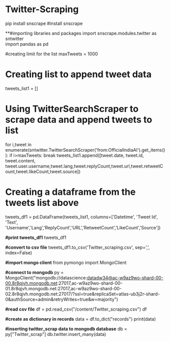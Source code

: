# Twitter-Scraping


pip install snscrape   #install snscrape

**#importing libraries and packages
import snscrape.modules.twitter as sntwitter    
import pandas as pd

#creating limit for the list
maxTweets = 1000

# Creating list to append tweet data 
tweets_list1 = []

# Using TwitterSearchScraper to scrape data and append tweets to list
for i,tweet in enumerate(sntwitter.TwitterSearchScraper('from:OfficialIndiaAI').get_items()):
    if i>maxTweets:
        break
    tweets_list1.append([tweet.date, tweet.id, tweet.content, tweet.user.username,tweet.lang,tweet.replyCount,tweet.url,tweet.retweetCount,tweet.likeCount,tweet.source])

# Creating a dataframe from the tweets list above
tweets_df1 = pd.DataFrame(tweets_list1, columns=['Datetime', 'Tweet Id', 'Text', 'Username','Lang','ReplyCount','URL','RetweetCount','LikeCount','Source'])

**#print tweets_df1**
tweets_df1

**#convert to csv file**
tweets_df1.to_csv('Twitter_scraping.csv', sep=',', index=False)

**#import mongo client**
from pymongo import MongoClient

**#connect to mongodb**
py = MongoClient("mongodb://datascience:datadw34@ac-w9az9wo-shard-00-00.8r8qjvh.mongodb.net:27017,ac-w9az9wo-shard-00-01.8r8qjvh.mongodb.net:27017,ac-w9az9wo-shard-00-02.8r8qjvh.mongodb.net:27017/?ssl=true&replicaSet=atlas-ub3j2r-shard-0&authSource=admin&retryWrites=true&w=majority")

**#read csv file**
df = pd.read_csv("/content/Twitter_scraping.csv")
df

**#create as dictionary in records**
data = df.to_dict("records")
print(data)

**#inserting twitter_scrap data to mongodb database**
db = py["Twitter_scrap"]
db.twitter.insert_many(data)
